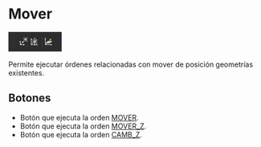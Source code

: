 # Mover

![Barra de herramientas Mover](../../../../.gitbook/assets/Mover.PNG)

Permite ejecutar órdenes relacionadas con mover de posición geometrías existentes.

## Botones

* Botón que ejecuta la orden [MOVER](../ventana-de-dibujo/ordenes/m/mover.md).
* Botón que ejecuta la orden [MOVER_Z](../ventana-de-dibujo/ordenes/m/mover-z.md).
* Botón que ejecuta la orden [CAMB_Z](../ventana-de-dibujo/ordenes/c/camb-z.md).
